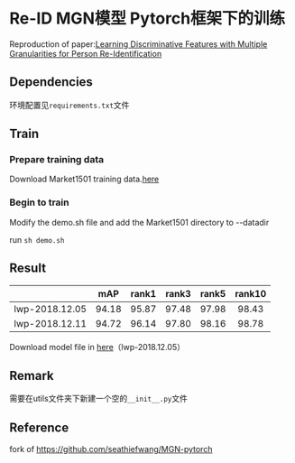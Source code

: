 # Re-ID MGN模型 Pytorch框架下的训练
Reproduction of paper:[Learning Discriminative Features with Multiple Granularities for Person Re-Identification](https://arxiv.org/abs/1804.01438v1)

## Dependencies

环境配置见`requirements.txt`文件

## Train

### Prepare training data

Download Market1501 training data.[here](http://www.liangzheng.org/Project/project_reid.html)

### Begin to train

Modify the demo.sh file and add the Market1501 directory to --datadir

run `sh demo.sh`

##  Result

|  | mAP | rank1 | rank3 | rank5 | rank10 |
| :------: | :------: | :------: | :------: | :------: | :------: |
|lwp-2018.12.05| 94.18 | 95.87 | 97.48 | 97.98 | 98.43 |
|lwp-2018.12.11| 94.72 | 96.14 | 97.80 | 98.16 | 98.78 |

Download model file in [here](https://drive.google.com/open?id=1gb3iViwOS0dxvjM_X7O1LNafpA2iH9qS)（lwp-2018.12.05）

## Remark

需要在utils文件夹下新建一个空的`__init__.py`文件

## Reference

fork of https://github.com/seathiefwang/MGN-pytorch
